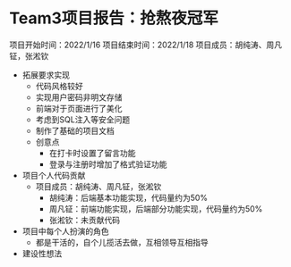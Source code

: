 # Team3项目报告：抢熬夜冠军
项目开始时间：2022/1/16
项目结束时间：2022/1/18
项目成员：胡纯涛、周凡钲，张淞钦
* 拓展要求实现
    * 代码风格较好
    * 实现用户密码非明文存储
    * 前端对于页面进行了美化
    * 考虑到SQL注入等安全问题
    * 制作了基础的项目文档
    * 创意点
      * 在打卡时设置了留言功能
      * 登录与注册时增加了格式验证功能 
* 项目个人代码贡献
    * 项目成员：胡纯涛、周凡钲，张淞钦
      *  胡纯涛：后端基本功能实现，代码量约为50%
      *  周凡钲：前端功能实现，后端部分功能实现，代码量约为50%
      *  张淞钦：未贡献代码
* 项目中每个人扮演的角色
    * 都是干活的，自个儿揽活去做，互相领导互相指导
* 建设性想法

